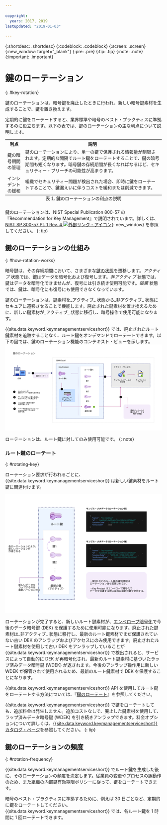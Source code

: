 ```yaml
---

copyright:
  years: 2017, 2019
lastupdated: "2019-01-03"

---
```


{:shortdesc: .shortdesc}
{:codeblock: .codeblock}
{:screen: .screen}
{:new_window: target="_blank"}
{:pre: .pre}
{:tip: .tip}
{:note: .note}
{:important: .important}

# 鍵のローテーション
{: #key-rotation}

鍵のローテーションは、暗号鍵を廃止したときに行われ、新しい暗号鍵素材を生成することで、鍵を置き換えます。

定期的に鍵をローテートすると、業界標準や暗号のベスト・プラクティスに準拠するのに役立ちます。以下の表では、鍵のローテーションの主な利点について説明します。

<table>
  <th>利点</th>
  <th>説明</th>
  <tr>
    <td>鍵の暗号期間の管理</td>
    <td>鍵のローテーションにより、単一の鍵で保護される情報量が制限されます。定期的な間隔でルート鍵をローテートすることで、鍵の暗号期間も短くなります。暗号鍵の存続期間が長くなればなるほど、セキュリティー・ブリーチの可能性が高まります。</td>
  </tr>
  <tr>
    <td>インシデントの緩和</td>
    <td>組織でセキュリティー問題が検出された場合、即時に鍵をローテートすることで、鍵漏えいに伴うコストを緩和または削減できます。</td>
  </tr>

  <caption style="caption-side:bottom;">表 1. 鍵のローテーションの利点の説明</caption>
</table>

鍵のローテーションは、NIST Special Publication 800-57 の『Recommendation for Key Management』で説明されています。詳しくは、[NIST SP 800-57 Pt. 1 Rev. 4 ![外部リンク・アイコン](../../../icons/launch-glyph.svg "外部リンク・アイコン")](http://nvlpubs.nist.gov/nistpubs/SpecialPublications/NIST.SP.800-57pt1r4.pdf){: new_window} を参照してください。
{: tip}

## 鍵のローテーションの仕組み
{: #how-rotation-works}

暗号鍵は、その存続期間において、さまざまな[鍵の状態](/docs/services/key-protect/concepts/key-states.html)を遷移します。_アクティブ_ 状態では、鍵はデータを暗号化および復号します。_非アクティブ_ 状態では、鍵はデータを暗号化できませんが、復号には引き続き使用可能です。_破棄_ 状態では、鍵は、暗号化にも復号にも使用できなくなっています。

鍵のローテーションは、鍵素材を_アクティブ_ 状態から_非アクティブ_ 状態にセキュアに遷移させることで機能します。廃止された鍵素材を置き換えるために、新しい鍵素材が_アクティブ_ 状態に移行し、暗号操作で使用可能になります。

{{site.data.keyword.keymanagementserviceshort}} では、廃止されたルート鍵素材を追跡することなく、ルート鍵をオンデマンドでローテートできます。以下の図では、鍵のローテーション機能のコンテキスト・ビューを示します。
![この図は、鍵のローテーションのコンテキスト・ビューを示しています。](../images/key-rotation_min.svg)

ローテーションは、ルート鍵に対してのみ使用可能です。
{: note}

### ルート鍵のローテート
{: #rotating-key}

ローテーション要求が行われるごとに、{{site.data.keyword.keymanagementserviceshort}} は新しい鍵素材をルート鍵に関連付けます。 

![この図は、ルート鍵スタックのミクロ・ビューを示しています。](../images/root-key-stack_min.svg)

ローテーションが完了すると、新しいルート鍵素材が、[エンベロープ暗号化](/docs/services/key-protect/concepts/envelope-encryption.html)で今後のデータ暗号鍵 (DEK) を保護するために使用可能になります。廃止された鍵素材は_非アクティブ_ 状態に移行し、最新のルート鍵素材でまだ保護されていない古い DEK のアンラップおよびアクセスにのみ使用できます。廃止されたルート鍵素材を使用して古い DEK をアンラップしていることが {{site.data.keyword.keymanagementserviceshort}} で検出されると、サービスによって自動的に DEK が再暗号化され、最新のルート鍵素材に基づいたラップ済みデータ暗号鍵 (WDEK) が返されます。今後のアンラップ操作用に新しい WDEK が保管されて使用されるため、最新のルート鍵素材で DEK を保護することになります。

{{site.data.keyword.keymanagementserviceshort}} API を使用してルート鍵をローテートする方法については、『[鍵のローテート](/docs/services/key-protect/rotate-keys.html)』を参照してください。

{{site.data.keyword.keymanagementserviceshort}} で鍵をローテートしても、追加料金は発生しません。追加コストなしで、廃止した鍵素材を使用して、ラップ済みデータ暗号鍵 (WDEK) を引き続きアンラップできます。料金オプションについて詳しくは、[{{site.data.keyword.keymanagementserviceshort}} カタログ・ページ](https://{DomainName}/catalog/services/key-protect)を参照してください。
{: tip}

## 鍵のローテーションの頻度
{: #rotation-frequency}

{{site.data.keyword.keymanagementserviceshort}} でルート鍵を生成した後に、そのローテーションの頻度を決定します。従業員の変更やプロセスの誤動作のため、また組織の内部鍵有効期限ポリシーに従って、鍵をローテートできます。 

暗号のベスト・プラクティスに準拠するために、例えば 30 日ごとなど、定期的に鍵をローテートしてください。{{site.data.keyword.keymanagementserviceshort}} では、各ルート鍵を 1 時間に 1 回ローテートできます。
